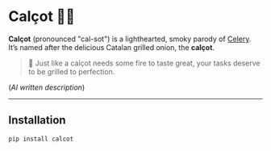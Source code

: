 # Calçot 🧅🔥

**Calçot** (pronounced "cal-sot") is a lighthearted, smoky parody of [Celery](https://docs.celeryq.dev/).  
It’s named after the delicious Catalan grilled onion, the **calçot**.

> 🧅 Just like a calçot needs some fire to taste great, your tasks deserve to be grilled to perfection.

(*AI written description*)

---

## Installation

```bash
pip install calcot
```
